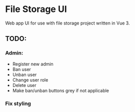 # File Storage UI

Web app UI for use with file storage project written in Vue 3.

## TODO:

### Admin:

- Register new admin
- Ban user
- Unban user
- Change user role
- Delete user
- Make ban/unban buttons grey if not applicable

### Fix styling
